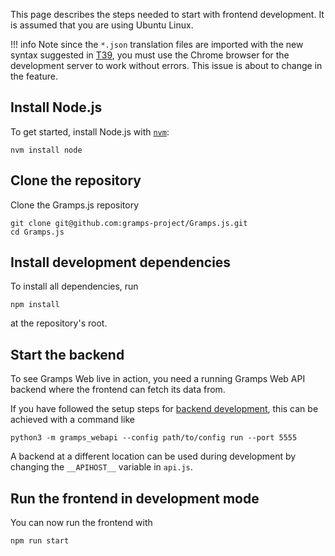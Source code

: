 This page describes the steps needed to start with frontend development. It is assumed that you are using Ubuntu Linux.

!!! info
    Note since the `*.json` translation files are imported with the new syntax suggested in [T39](https://github.com/tc39/proposal-import-assertions), you must use the Chrome browser for the development server to work without errors. This issue is about to change in the feature.


## Install Node.js

To get started, install Node.js with [`nvm`](https://github.com/nvm-sh/nvm):

```
nvm install node
```

## Clone the repository

Clone the Gramps.js repository
```
git clone git@github.com:gramps-project/Gramps.js.git
cd Gramps.js
```

## Install development dependencies

To install all dependencies, run
```
npm install
```
at the repository's root.

## Start the backend

To see Gramps Web live in action, you need a running Gramps Web API backend where the frontend can fetch its data from.

If you have followed the setup steps for [backend development](../dev-backend/setup.md), this can be achieved with a command like
```
python3 -m gramps_webapi --config path/to/config run --port 5555
```

A backend at a different location can be used during development by changing the `__APIHOST__` variable in `api.js`.

## Run the frontend in development mode

You can now run the frontend with 
```
npm run start
```